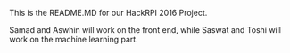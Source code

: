This is the README.MD for our HackRPI 2016 Project. 

Samad and Aswhin will work on the front end, while Saswat and Toshi will work on the machine learning part. 